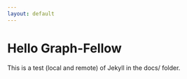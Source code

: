 ```yaml
---
layout: default
---
```


# Hello Graph-Fellow

This is a test (local and remote) of Jekyll in the docs/ folder.